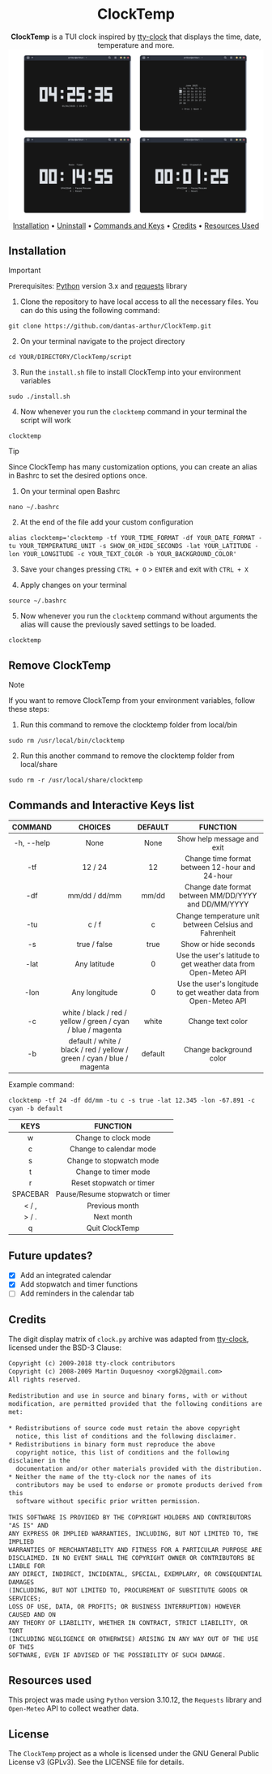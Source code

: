 <div align="center">
 <h1>ClockTemp</h1>
 <b>ClockTemp</b> is a TUI clock inspired by <a href="https://github.com/xorg62/tty-clock">tty-clock</a> that displays the time, date, temperature and more.
 <img src="assets/Screenshot_1.png">
 <a href="#installation">Installation</a> • <a href="#remove-clocktemp">Uninstall</a> • <a href="#commands-and-interactive-keys-list">Commands and Keys</a> • <a href="#credits">Credits</a> • <a href="#resources-used">Resources Used</a>  
</div>

## Installation

> [!IMPORTANT]
Prerequisites: [Python](https://www.python.org/) version 3.x and [requests](https://pypi.org/project/requests/) library

1. Clone the repository to have local access to all the necessary files. You can do this using the following command:
 ```
 git clone https://github.com/dantas-arthur/ClockTemp.git
 ```

2. On your terminal navigate to the project directory
  ```
  cd YOUR/DIRECTORY/ClockTemp/script
  ```
3. Run the <code>install.sh</code> file to install ClockTemp into your environment variables
 ```
 sudo ./install.sh
 ```
4. Now whenever you run the <code>clocktemp</code> command in your terminal the script will work
 ```
 clocktemp
 ```

> [!TIP]
Since ClockTemp has many customization options, you can create an alias in Bashrc to set the desired options once.

1. On your terminal open Bashrc
 ```
 nano ~/.bashrc
 ```
2. At the end of the file add your custom configuration
 ```
 alias clocktemp='clocktemp -tf YOUR_TIME_FORMAT -df YOUR_DATE_FORMAT -tu YOUR_TEMPERATURE_UNIT -s SHOW_OR_HIDE_SECONDS -lat YOUR_LATITUDE -lon YOUR_LONGITUDE -c YOUR_TEXT_COLOR -b YOUR_BACKGROUND_COLOR'
 ```
3. Save your changes pressing <code>CTRL + O</code> > <code>ENTER</code> and exit with <code>CTRL + X</code>

4. Apply changes on your terminal
 ```
 source ~/.bashrc
 ```
5. Now whenever you run the <code>clocktemp</code> command without arguments the alias will cause the previously saved settings to be loaded.
 ```
 clocktemp
 ```

## Remove ClockTemp

> [!NOTE]
If you want to remove ClockTemp from your environment variables, follow these steps:

1. Run this command to remove the clocktemp folder from local/bin
 ```
 sudo rm /usr/local/bin/clocktemp
 ```
2. Run this another command to remove the clocktemp folder from local/share
 ```
 sudo rm -r /usr/local/share/clocktemp
 ```

## Commands and Interactive Keys list

| COMMAND | CHOICES | DEFAULT | FUNCTION |
|:-------:|:-------:|:-------:|:--------:|
| -h, --help | None | None | Show help message and exit |
| -tf     | 12 / 24 |   12    | Change time format between 12-hour and 24-hour |
| -df     | mm/dd / dd/mm |   mm/dd    | Change date format between MM/DD/YYYY and DD/MM/YYYY |
| -tu     | c / f |   c    | Change temperature unit between Celsius and Fahrenheit |
| -s      | true / false |   true    | Show or hide seconds |
| -lat    | Any latitude |   0    | Use the user's latitude to get weather data from Open-Meteo API |
| -lon    | Any longitude |   0    | Use the user's longitude to get weather data from Open-Meteo API |
| -c      | white / black / red / yellow / green / cyan / blue / magenta |   white    | Change text color |
| -b      | default / white / black / red / yellow / green / cyan / blue / magenta |   default    | Change background color |

Example command:
 ```
 clocktemp -tf 24 -df dd/mm -tu c -s true -lat 12.345 -lon -67.891 -c cyan -b default
 ```

|   KEYS   | FUNCTION |
|:--------:|:--------:|
| w        | Change to clock mode |
| c        | Change to calendar mode |
| s        | Change to stopwatch mode |
| t        | Change to timer mode |
| r        | Reset stopwatch or timer |
| SPACEBAR | Pause/Resume stopwatch or timer |
| < / ,    | Previous month |
| > / .    | Next month |
| q        | Quit ClockTemp |

## Future updates?

- [x] Add an integrated calendar
- [x] Add stopwatch and timer functions
- [ ] Add reminders in the calendar tab
  
## Credits

The digit display matrix of <code>clock.py</code> archive was adapted from [tty-clock](https://github.com/xorg62/tty-clock), licensed under the BSD-3 Clause:

```
Copyright (c) 2009-2018 tty-clock contributors
Copyright (c) 2008-2009 Martin Duquesnoy <xorg62@gmail.com>
All rights reserved.

Redistribution and use in source and binary forms, with or without
modification, are permitted provided that the following conditions are met:

* Redistributions of source code must retain the above copyright
  notice, this list of conditions and the following disclaimer.
* Redistributions in binary form must reproduce the above
  copyright notice, this list of conditions and the following disclaimer in the
  documentation and/or other materials provided with the distribution.
* Neither the name of the tty-clock nor the names of its
  contributors may be used to endorse or promote products derived from this
  software without specific prior written permission.

THIS SOFTWARE IS PROVIDED BY THE COPYRIGHT HOLDERS AND CONTRIBUTORS "AS IS" AND
ANY EXPRESS OR IMPLIED WARRANTIES, INCLUDING, BUT NOT LIMITED TO, THE IMPLIED
WARRANTIES OF MERCHANTABILITY AND FITNESS FOR A PARTICULAR PURPOSE ARE
DISCLAIMED. IN NO EVENT SHALL THE COPYRIGHT OWNER OR CONTRIBUTORS BE LIABLE FOR
ANY DIRECT, INDIRECT, INCIDENTAL, SPECIAL, EXEMPLARY, OR CONSEQUENTIAL DAMAGES
(INCLUDING, BUT NOT LIMITED TO, PROCUREMENT OF SUBSTITUTE GOODS OR SERVICES;
LOSS OF USE, DATA, OR PROFITS; OR BUSINESS INTERRUPTION) HOWEVER CAUSED AND ON
ANY THEORY OF LIABILITY, WHETHER IN CONTRACT, STRICT LIABILITY, OR TORT
(INCLUDING NEGLIGENCE OR OTHERWISE) ARISING IN ANY WAY OUT OF THE USE OF THIS
SOFTWARE, EVEN IF ADVISED OF THE POSSIBILITY OF SUCH DAMAGE.
```

## Resources used

This project was made using <code>Python</code> version 3.10.12, the <code>Requests</code> library and <code>Open-Meteo</code> API to collect weather data.

## License

The <code>ClockTemp</code> project as a whole is licensed under the GNU General Public License v3 (GPLv3). See the LICENSE file for details.

